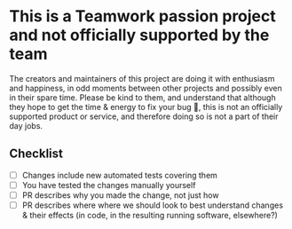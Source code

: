 # This is a Teamwork passion project and not officially supported by the team

The creators and maintainers of this project are doing it with enthusiasm and happiness, in odd moments between other projects and possibly even in their spare time. Please be kind to them, and understand that although they hope to get the time & energy to fix your bug :crossed_fingers:, this is not an officially supported product or service, and therefore doing so is not a part of their day jobs.

## Checklist

- [ ] Changes include new automated tests covering them
- [ ] You have tested the changes manually yourself
- [ ] PR describes why you made the change, not just how
- [ ] PR describes where where we should look to best understand changes & their effects (in code, in the resulting running software, elsewhere?)
